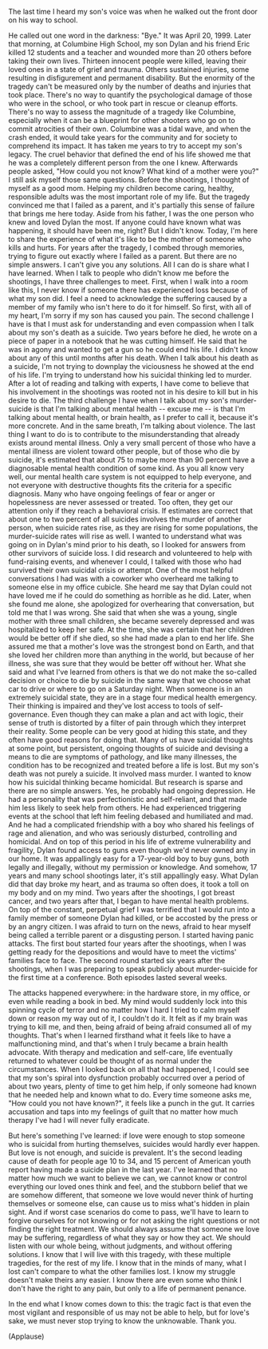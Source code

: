 
The last time I heard my son&#39;s voice
was when he walked out the front door
on his way to school.

He called out one word in the darkness:
&quot;Bye.&quot;
It was April 20, 1999.
Later that morning,
at Columbine High School,
my son Dylan and his friend Eric
killed 12 students and a teacher
and wounded more than 20 others
before taking their own lives.
Thirteen innocent people were killed,
leaving their loved ones
in a state of grief and trauma.
Others sustained injuries,
some resulting in disfigurement
and permanent disability.
But the enormity of the tragedy
can&#39;t be measured only by the number
of deaths and injuries that took place.
There&#39;s no way to quantify
the psychological damage
of those who were in the school,
or who took part
in rescue or cleanup efforts.
There&#39;s no way to assess
the magnitude of a tragedy like Columbine,
especially when it can be a blueprint
for other shooters who go on
to commit atrocities of their own.
Columbine was a tidal wave,
and when the crash ended,
it would take years
for the community and for society
to comprehend its impact.
It has taken me years
to try to accept my son&#39;s legacy.
The cruel behavior
that defined the end of his life
showed me that he was a completely
different person from the one I knew.
Afterwards people asked,
&quot;How could you not know?
What kind of a mother were you?&quot;
I still ask myself those same questions.
Before the shootings,
I thought of myself as a good mom.
Helping my children become caring,
healthy, responsible adults
was the most important role of my life.
But the tragedy convinced me
that I failed as a parent,
and it&#39;s partially this sense of failure
that brings me here today.
Aside from his father,
I was the one person
who knew and loved Dylan the most.
If anyone could have known
what was happening,
it should have been me, right?
But I didn&#39;t know.
Today, I&#39;m here to share the experience
of what it&#39;s like to be the mother
of someone who kills and hurts.
For years after the tragedy,
I combed through memories,
trying to figure out
exactly where I failed as a parent.
But there are no simple answers.
I can&#39;t give you any solutions.
All I can do
is share what I have learned.
When I talk to people
who didn&#39;t know me before the shootings,
I have three challenges to meet.
First, when I walk into a room like this,
I never know if someone there
has experienced loss
because of what my son did.
I feel a need to acknowledge the suffering
caused by a member of my family
who isn&#39;t here to do it for himself.
So first, with all of my heart,
I&#39;m sorry if my son has caused you pain.
The second challenge I have
is that I must ask for understanding
and even compassion
when I talk about
my son&#39;s death as a suicide.
Two years before he died,
he wrote on a piece of paper in a notebook
that he was cutting himself.
He said that he was in agony
and wanted to get a gun
so he could end his life.
I didn&#39;t know about any of this
until months after his death.
When I talk about his death as a suicide,
I&#39;m not trying to downplay the viciousness
he showed at the end of his life.
I&#39;m trying to understand
how his suicidal thinking
led to murder.
After a lot of reading
and talking with experts,
I have come to believe
that his involvement in the shootings
was rooted not in his desire to kill
but in his desire to die.
The third challenge I have
when I talk about my son&#39;s murder-suicide
is that I&#39;m talking about mental health --
excuse me --
is that I&#39;m talking about mental health,
or brain health, as I prefer to call it,
because it&#39;s more concrete.
And in the same breath,
I&#39;m talking about violence.
The last thing I want to do
is to contribute to the misunderstanding
that already exists around mental illness.
Only a very small percent of those
who have a mental illness
are violent toward other people,
but of those who die by suicide,
it&#39;s estimated that about 75
to maybe more than 90 percent
have a diagnosable
mental health condition of some kind.
As you all know very well,
our mental health care system
is not equipped to help everyone,
and not everyone with destructive thoughts
fits the criteria
for a specific diagnosis.
Many who have ongoing feelings
of fear or anger or hopelessness
are never assessed or treated.
Too often, they get our attention
only if they reach a behavioral crisis.
If estimates are correct
that about one
to two percent of all suicides
involves the murder of another person,
when suicide rates rise,
as they are rising for some populations,
the murder-suicide rates
will rise as well.
I wanted to understand what was going on
in Dylan&#39;s mind prior to his death,
so I looked for answers
from other survivors of suicide loss.
I did research and volunteered
to help with fund-raising events,
and whenever I could,
I talked with those who had
survived their own suicidal crisis
or attempt.
One of the most helpful
conversations I had
was with a coworker
who overheard me talking to someone else
in my office cubicle.
She heard me say
that Dylan could not have loved me
if he could do something
as horrible as he did.
Later, when she found me alone,
she apologized for overhearing
that conversation,
but told me that I was wrong.
She said that when she was
a young, single mother
with three small children,
she became severely depressed
and was hospitalized to keep her safe.
At the time, she was certain
that her children
would be better off if she died,
so she had made a plan to end her life.
She assured me that a mother&#39;s love
was the strongest bond on Earth,
and that she loved her children
more than anything in the world,
but because of her illness,
she was sure that they
would be better off without her.
What she said and what
I&#39;ve learned from others
is that we do not make
the so-called decision or choice
to die by suicide
in the same way
that we choose what car to drive
or where to go on a Saturday night.
When someone is
in an extremely suicidal state,
they are in a stage four
medical health emergency.
Their thinking is impaired and they&#39;ve
lost access to tools of self-governance.
Even though they can
make a plan and act with logic,
their sense of truth
is distorted by a filter of pain
through which they
interpret their reality.
Some people can be very good
at hiding this state,
and they often have
good reasons for doing that.
Many of us have
suicidal thoughts at some point,
but persistent,
ongoing thoughts of suicide
and devising a means to die
are symptoms of pathology,
and like many illnesses,
the condition has to be
recognized and treated
before a life is lost.
But my son&#39;s death
was not purely a suicide.
It involved mass murder.
I wanted to know how his
suicidal thinking became homicidal.
But research is sparse
and there are no simple answers.
Yes, he probably had ongoing depression.
He had a personality
that was perfectionistic and self-reliant,
and that made him less likely
to seek help from others.
He had experienced
triggering events at the school
that left him feeling
debased and humiliated and mad.
And he had a complicated friendship
with a boy who shared his feelings
of rage and alienation,
and who was seriously disturbed,
controlling and homicidal.
And on top of this period in his life
of extreme vulnerability and fragility,
Dylan found access to guns
even though we&#39;d never
owned any in our home.
It was appallingly easy
for a 17-year-old boy to buy guns,
both legally and illegally,
without my permission or knowledge.
And somehow, 17 years
and many school shootings later,
it&#39;s still appallingly easy.
What Dylan did that day broke my heart,
and as trauma so often does,
it took a toll on my body and on my mind.
Two years after the shootings,
I got breast cancer,
and two years after that,
I began to have mental health problems.
On top of the constant, perpetual grief
I was terrified that I would run
into a family member
of someone Dylan had killed,
or be accosted by the press
or by an angry citizen.
I was afraid to turn on the news,
afraid to hear myself being called
a terrible parent or a disgusting person.
I started having panic attacks.
The first bout started
four years after the shootings,
when I was getting ready
for the depositions
and would have to meet
the victims&#39; families face to face.
The second round started
six years after the shootings,
when I was preparing
to speak publicly about murder-suicide
for the first time at a conference.
Both episodes lasted several weeks.

The attacks happened everywhere:
in the hardware store, in my office,
or even while reading a book in bed.
My mind would suddenly lock
into this spinning cycle of terror
and no matter how I hard I tried
to calm myself down
or reason my way out of it,
I couldn&#39;t do it.
It felt as if my brain
was trying to kill me,
and then, being afraid of being afraid
consumed all of my thoughts.
That&#39;s when I learned firsthand
what it feels like
to have a malfunctioning mind,
and that&#39;s when I truly
became a brain health advocate.
With therapy and medication and self-care,
life eventually returned
to whatever could be thought of
as normal under the circumstances.
When I looked back
on all that had happened,
I could see that my son&#39;s
spiral into dysfunction
probably occurred
over a period of about two years,
plenty of time to get him help,
if only someone had known
that he needed help
and known what to do.
Every time someone asks me,
&quot;How could you not have known?&quot;,
it feels like a punch in the gut.
It carries accusation
and taps into my feelings of guilt
that no matter how much therapy I&#39;ve had
I will never fully eradicate.

But here&#39;s something I&#39;ve learned:
if love were enough
to stop someone who is suicidal
from hurting themselves,
suicides would hardly ever happen.
But love is not enough,
and suicide is prevalent.
It&#39;s the second leading cause of death
for people age 10 to 34,
and 15 percent of American youth
report having made a suicide plan
in the last year.
I&#39;ve learned that no matter
how much we want to believe we can,
we cannot know or control
everything our loved ones think and feel,
and the stubborn belief
that we are somehow different,
that someone we love
would never think of hurting themselves
or someone else,
can cause us to miss
what&#39;s hidden in plain sight.
And if worst case scenarios
do come to pass,
we&#39;ll have to learn
to forgive ourselves for not knowing
or for not asking the right questions
or not finding the right treatment.
We should always assume
that someone we love may be suffering,
regardless of what they say
or how they act.
We should listen with our whole being,
without judgments,
and without offering solutions.
I know that I will live with this tragedy,
with these multiple tragedies,
for the rest of my life.
I know that in the minds of many,
what I lost can&#39;t compare
to what the other families lost.
I know my struggle
doesn&#39;t make theirs any easier.
I know there are even some who think
I don&#39;t have the right to any pain,
but only to a life of permanent penance.

In the end what I know comes down to this:
the tragic fact is that even
the most vigilant and responsible of us
may not be able to help,
but for love&#39;s sake,
we must never stop trying
to know the unknowable.
Thank you.

(Applause)

